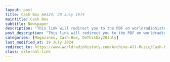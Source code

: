 ```yaml
---
layout: post
title: Cash Box &#124; 20 July 1974
maintitle: Cash Box
subtitle: Newspaper
description: "This link will redirect you to the PDF on worldradiohistory.com Once your viewing the PDF search for &quot;zavaroni&quot;"
post_description: "This link will redirect you to the PDF on worldradiohistory.com Once your viewing the PDF search for &quot;zavaroni&quot;"
categories: [Magazines, Cash-Box, OnThisDay20July]
last_modified_at: 19 July 2024
redirect_to: https://www.worldradiohistory.com/Archive-All-Music/Cash-Box/70s/1974/CB-1974-07-20.pdf
class: external-link
---
```


